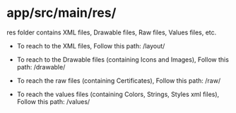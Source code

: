# app/src/main/res/
res folder contains XML files, Drawable files, Raw files, Values files, etc. 


  - To reach to the XML files, Follow this path: /layout/

  - To reach to the Drawable files (containing Icons and Images), Follow this path: /drawable/

  - To reach the raw files (containing Certificates), Follow this path: /raw/

  - To reach the values files (containing Colors, Strings, Styles xml files), Follow this path: /values/
